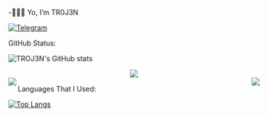 -👻✌🏻 Yo, I’m TR0J3N


<a href="https://t.me/tr0j3n">
      <img alt="Telegram" src="https://img.shields.io/static/v1?logo=telegram&label=Telegram&message=tr0j3n&color=blue" />
    </a>


GitHub Status:

![TROJ3N's GitHub stats](https://github-readme-stats.vercel.app/api?username=TR0J3N&show_icons=true&theme=dracula)

<div align="center"><img src="https://github-profile-trophy.vercel.app/?username=TR0J3N&theme=dracula&count_private=true"></div>
<img align="left" src="https://github-readme-stats.vercel.app/api?username=TR0J3N&show_icons=true&hide_border=true&theme=dracula"><img align="right" src="https://github-readme-stats.vercel.app/api/top-langs/?username=TR0J3N&theme=dracula&hide=batchfile">


Languages That I Used:

[![Top Langs](https://github-readme-stats.vercel.app/api/top-langs/?username=TR0J3N&show_icons=true&theme=dracula)](https://github.com/TR0J3N/github-readme-stats)


